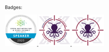 <!--### Hi there 👋 -->

<!--
**aaronLFEdge/aaronLFEdge** is a ✨ _special_ ✨ repository because its `README.md` (this file) appears on your GitHub profile.

Here are some ideas to get you started:

- 🔭 I’m currently working on ...
- 🌱 I’m currently learning ...
- 👯 I’m looking to collaborate on ...
- 🤔 I’m looking for help with ...
- 💬 Ask me about ...
- 📫 How to reach me: ...
- 😄 Pronouns: ...
- ⚡ Fun fact: ...
-->
Badges:

<a href="https://www.youracclaim.com/badges/a2eaa1c1-85e2-4c54-98b6-453cf9a2c355/public_url">
  <img src="LF_Events20_DigitalBadges_FNL_ONES_NA_Speaker.png" width="100" height="100"/>
</a>
<a href="https://www.edgexfoundry.org/">
  <img src="EdgeEx_BugHunter_v2-01.png" width="100" height="100"/>
</a>
<a href="https://docs.edgexfoundry.org/1.3/">
  <img src="EdgeEx_BugHunter_v2-02.png" width="100" height="100"/>
</a>
